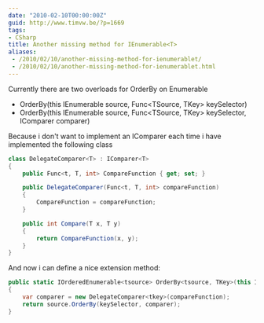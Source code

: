 ```yaml
---
date: "2010-02-10T00:00:00Z"
guid: http://www.timvw.be/?p=1669
tags:
- CSharp
title: Another missing method for IEnumerable<T>
aliases:
 - /2010/02/10/another-missing-method-for-ienumerablet/
 - /2010/02/10/another-missing-method-for-ienumerablet.html
---
```

Currently there are two overloads for OrderBy on Enumerable

* OrderBy(this IEnumerable<TSource> source, Func<TSource, TKey> keySelector)
* OrderBy(this IEnumerable<TSource> source, Func<TSource, TKey> keySelector, IComparer<TKey> comparer)

Because i don't want to implement an IComparer<TKey> each time i have implemented the following class

```csharp
class DelegateComparer<T> : IComparer<T>
{
	public Func<t, T, int> CompareFunction { get; set; }

	public DelegateComparer(Func<t, T, int> compareFunction)
	{
		CompareFunction = compareFunction;
	}

	public int Compare(T x, T y)
	{
		return CompareFunction(x, y);
	}
}
```

And now i can define a nice extension method:

```csharp
public static IOrderedEnumerable<tsource> OrderBy<tsource, TKey>(this IEnumerable<tsource> source, Func<tsource, TKey> keySelector, Func<tkey, TKey, int> compareFunction)
{
	var comparer = new DelegateComparer<tkey>(compareFunction);
	return source.OrderBy(keySelector, comparer);
}
```
